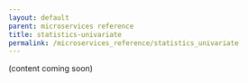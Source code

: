 ```yaml
---
layout: default
parent: microservices reference
title: statistics-univariate
permalink: /microservices_reference/statistics_univariate
---
```


(content coming soon)
